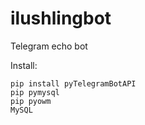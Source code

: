 # ilushlingbot

Telegram echo bot

Install:
```
pip install pyTelegramBotAPI
pip pymysql
pip pyowm
MySQL
```
